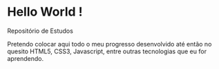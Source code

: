 # Hello World !

 Repositório de Estudos
 
Pretendo colocar aqui todo o meu progresso desenvolvido até então no quesito HTML5, CSS3, Javascript, 
entre outras tecnologias que eu for aprendendo.
 
